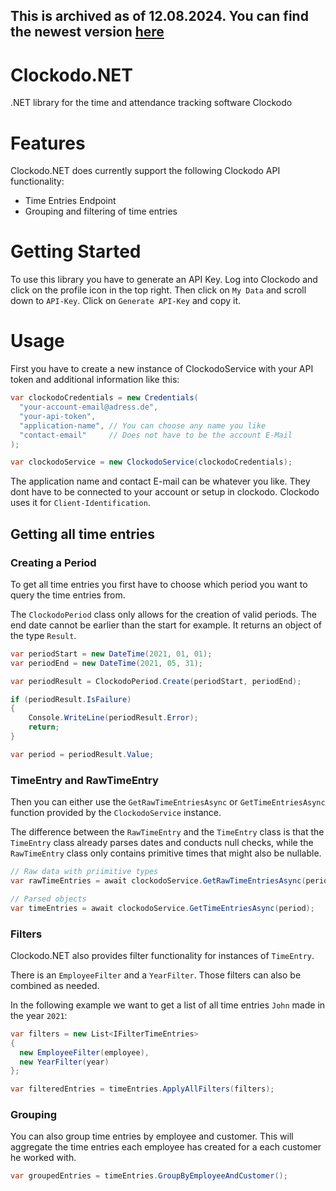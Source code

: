 ## This is archived as of 12.08.2024. You can find the newest version [here](https://github.com/co-IT/toolkit/tree/main/src/coIT.Libraries.Clockodo)

# Clockodo.NET
.NET library for the time and attendance tracking software Clockodo

# Features
Clockodo.NET does currently support the following Clockodo API functionality:

- Time Entries Endpoint
- Grouping and filtering of time entries

# Getting Started
To use this library you have to generate an API Key. Log into Clockodo and click on the profile icon in the top right. Then click on `My Data` and scroll down to `API-Key`. Click on `Generate API-Key` and copy it.

# Usage
First you have to create a new instance of ClockodoService with your API token and additional information like this:
```csharp
var clockodoCredentials = new Credentials(
  "your-account-email@adress.de",
  "your-api-token",
  "application-name", // You can choose any name you like
  "contact-email"     // Does not have to be the account E-Mail
);

var clockodoService = new ClockodoService(clockodoCredentials);
```
The application name and contact E-mail can be whatever you like. They dont have to be connected to your account or setup in clockodo. Clockodo uses it for `Client-Identification`.

## Getting all time entries

### Creating a Period
To get all time entries you first have to choose which period you want to query the time entries from.

The `ClockodoPeriod` class only allows for the creation of valid periods. The end date cannot be earlier than the start for example. It returns an object of the type `Result`.

```csharp
var periodStart = new DateTime(2021, 01, 01);
var periodEnd = new DateTime(2021, 05, 31);

var periodResult = ClockodoPeriod.Create(periodStart, periodEnd);

if (periodResult.IsFailure)
{
    Console.WriteLine(periodResult.Error);
    return;
}

var period = periodResult.Value;
```

### TimeEntry and RawTimeEntry
Then you can either use the `GetRawTimeEntriesAsync` or `GetTimeEntriesAsync` function provided by the `ClockodoService` instance.

The difference between the `RawTimeEntry` and the `TimeEntry` class is that the `TimeEntry` class already parses dates and conducts null checks, while the `RawTimeEntry` class only contains primitive times that might also be nullable.

```csharp
// Raw data with priimitive types
var rawTimeEntries = await clockodoService.GetRawTimeEntriesAsync(period);

// Parsed objects
var timeEntries = await clockodoService.GetTimeEntriesAsync(period);
```

### Filters
Clockodo.NET also provides filter functionality for instances of `TimeEntry`. 

There is an `EmployeeFilter` and a `YearFilter`. Those filters can also be combined as needed. 

In the following example we want to get a list of all time entries `John` made in the year `2021`:

```csharp
var filters = new List<IFilterTimeEntries>
{
  new EmployeeFilter(employee),
  new YearFilter(year)
};

var filteredEntries = timeEntries.ApplyAllFilters(filters);       
```

### Grouping
You can also group time entries by employee and customer. This will aggregate the time entries each employee has created for a each customer he worked with.

```csharp
var groupedEntries = timeEntries.GroupByEmployeeAndCustomer();
```
